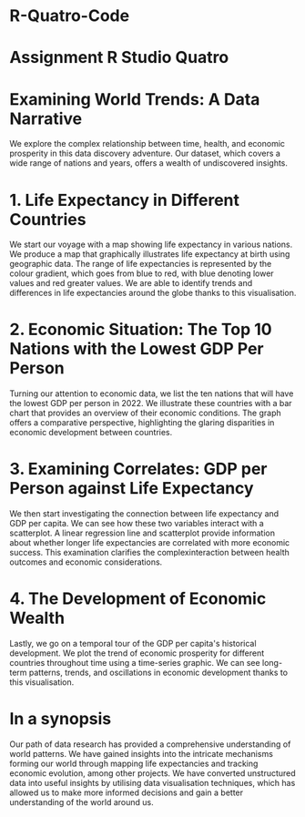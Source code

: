 # R-Quatro-Code
# Assignment R Studio Quatro 
# Examining World Trends: A Data Narrative

We explore the complex relationship between time, health, and economic prosperity in this data discovery adventure. Our dataset, which covers a wide range of nations and years, offers a wealth of undiscovered insights.

# 1. Life Expectancy in Different Countries

We start our voyage with a map showing life expectancy in various nations. We produce a map that graphically illustrates life expectancy at birth using geographic data. The range of life expectancies is represented by the colour gradient, which goes from blue to red, with blue denoting lower values and red greater values. We are able to identify trends and differences in life expectancies around the globe thanks to this visualisation.

# 2. Economic Situation: The Top 10 Nations with the Lowest GDP Per Person

Turning our attention to economic data, we list the ten nations that will have the lowest GDP per person in 2022. We illustrate these countries with a bar chart that provides an overview of their economic conditions. The graph offers a comparative perspective, highlighting the glaring disparities in economic development between countries.

# 3. Examining Correlates: GDP per Person against Life Expectancy

We then start investigating the connection between life expectancy and GDP per capita. We can see how these two variables interact with a scatterplot. A linear regression line and scatterplot provide information about whether longer life expectancies are correlated with more economic success. This examination clarifies the complexinteraction between health outcomes and economic considerations.

# 4. The Development of Economic Wealth

Lastly, we go on a temporal tour of the GDP per capita's historical development. We plot the trend of economic prosperity for different countries throughout time using a time-series graphic. We can see long-term patterns, trends, and oscillations in economic development thanks to this visualisation.

# In a synopsis

Our path of data research has provided a comprehensive understanding of world patterns. We have gained insights into the intricate mechanisms forming our world through mapping life expectancies and tracking economic evolution, among other projects. We have converted unstructured data into useful insights by utilising data visualisation techniques, which has allowed us to make more informed decisions and gain a better understanding of the world around us.

